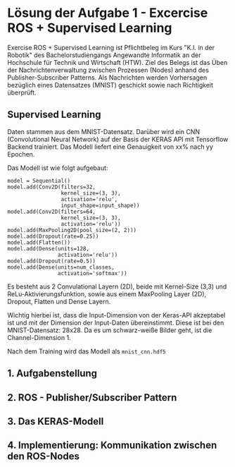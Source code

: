 # Lösung der Aufgabe 1 - Excercise ROS + Supervised Learning

Exercise ROS + Supervised Learning ist Pflichtbeleg im Kurs "K.I. in der Robotik" des Bachelorstudiengangs Angewandte Informatik an der Hochschule für Technik und Wirtschaft (HTW). 
Ziel des Belegs ist das Üben der Nachrichtenverwaltung zwischen Prozessen (Nodes) anhand des Publisher-Subscriber Patterns. Als Nachrichten werden Vorhersagen bezüglich eines Datensatzes (MNIST) geschickt sowie nach Richtigkeit überprüft.

## Supervised Learning

Daten stammen aus dem MNIST-Datensatz. Darüber wird ein CNN (Convolutional Neural Network) auf der Basis der KERAS API mit Tensorflow Backend trainiert. Das Modell liefert eine Genauigkeit von xx% nach yy Epochen.

Das Modell ist wie folgt aufgebaut:

~~~~
model = Sequential()
model.add(Conv2D(filters=32,
                 kernel_size=(3, 3),
                 activation='relu',
                 input_shape=input_shape))
model.add(Conv2D(filters=64,
                 kernel_size=(3, 3),
                 activation='relu'))
model.add(MaxPooling2D(pool_size=(2, 2)))
model.add(Dropout(rate=0.25))
model.add(Flatten())
model.add(Dense(units=128,
                activation='relu'))
model.add(Dropout(rate=0.5))
model.add(Dense(units=num_classes,
                activation='softmax'))
~~~~
Es besteht aus 2 Convulational Layern (2D), beide mit Kernel-Size (3,3) und ReLu-Aktivierungsfunktion, sowie aus einem MaxPooling Layer (2D), Dropout, Flatten und Dense Layern.

Wichtig hierbei ist, dass die Input-Dimension von der Keras-API akzeptabel ist und mit der Dimension der Input-Daten übereinstimmt. Diese ist bei den MNIST-Datensatz: 28x28. Da es um schwarz-weiße Bilder geht, ist die Channel-Dimension 1.

Nach dem Training wird das Modell als `mnist_cnn.hdf5`

## 1. Aufgabenstellung

## 2. ROS - Publisher/Subscriber Pattern

## 3. Das KERAS-Modell



## 4. Implementierung: Kommunikation zwischen den ROS-Nodes
